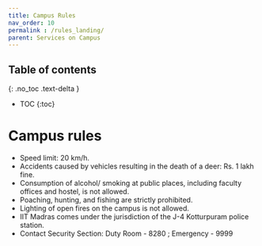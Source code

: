 ```yaml
---
title: Campus Rules
nav_order: 10
permalink : /rules_landing/
parent: Services on Campus
---
```


## Table of contents
{: .no_toc .text-delta } 
* TOC
{:toc}

# Campus rules

* Speed limit: 20 km/h.   
* Accidents caused by vehicles resulting in the death of a deer: Rs. 1 lakh fine.   
* Consumption of alcohol/ smoking at public places, including faculty offices and hostel, is not allowed.   
* Poaching, hunting, and fishing are strictly prohibited.   
* Lighting of open fires on the campus is not allowed.   
* IIT Madras comes under the jurisdiction of the J-4 Kotturpuram police station.   
* Contact Security Section: Duty Room - 8280  ; Emergency - 9999